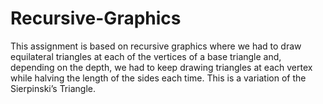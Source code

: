# Recursive-Graphics

This assignment is based on recursive graphics where we had to draw equilateral triangles at each of the vertices of a base triangle and, depending on the depth, we had to keep drawing triangles at each vertex while halving the length of the sides each time. This is a variation of the Sierpinski’s Triangle.
